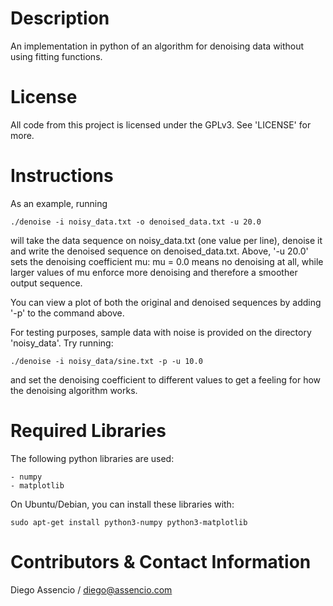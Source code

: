 Description
===========

An implementation in python of an algorithm for denoising data without using
fitting functions.


License
=======

All code from this project is licensed under the GPLv3. See 'LICENSE' for more.


Instructions
============

As an example, running

	./denoise -i noisy_data.txt -o denoised_data.txt -u 20.0

will take the data sequence on noisy_data.txt (one value per line), denoise it and
write the denoised sequence on denoised_data.txt. Above, '-u 20.0' sets the
denoising coefficient mu: mu = 0.0 means no denoising at all, while larger values
of mu enforce more denoising and therefore a smoother output sequence.

You can view a plot of both the original and denoised sequences by adding '-p'
to the command above.

For testing purposes, sample data with noise is provided on the directory
'noisy_data'. Try running:

	./denoise -i noisy_data/sine.txt -p -u 10.0

and set the denoising coefficient to different values to get a feeling for
how the denoising algorithm works.


Required Libraries
==================

The following python libraries are used:

    - numpy
    - matplotlib

On Ubuntu/Debian, you can install these libraries with:

	sudo apt-get install python3-numpy python3-matplotlib


Contributors & Contact Information
==================================

Diego Assencio / diego@assencio.com
